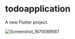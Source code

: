 # todoapplication

A new Flutter project.

![Screenshot_1670089567](https://user-images.githubusercontent.com/52630090/205479461-3f39f907-159c-4562-aee1-0830cfc5c2cd.png)
